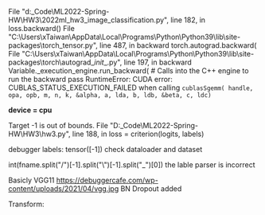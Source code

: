   File "d:\_Code\ML2022-Spring-HW\HW3\2022ml_hw3_image_classification.py", line 182, in <module>
    loss.backward()
  File "C:\Users\xTaiwan\AppData\Local\Programs\Python\Python39\lib\site-packages\torch\_tensor.py", line 487, in backward
    torch.autograd.backward(
  File "C:\Users\xTaiwan\AppData\Local\Programs\Python\Python39\lib\site-packages\torch\autograd\__init__.py", line 197, in backward
    Variable._execution_engine.run_backward(  # Calls into the C++ engine to run the backward pass
RuntimeError: CUDA error: CUBLAS_STATUS_EXECUTION_FAILED when calling `cublasSgemm( handle, opa, opb, m, n, k, &alpha, a, lda, b, ldb, &beta, c, ldc)`

**device = cpu**


Target -1 is out of bounds.
  File "D:\_Code\ML2022-Spring-HW\HW3\hw3.py", line 188, in <module>
    loss = criterion(logits, labels)

debugger labels: tensor([-1])
check dataloader and dataset

int(fname.split("/")[-1].split("\\")[-1].split("_")[0])
the lable parser is incorrect

Basicly VGG11
https://debuggercafe.com/wp-content/uploads/2021/04/vgg.jpg
BN Dropout added

Transform: 
